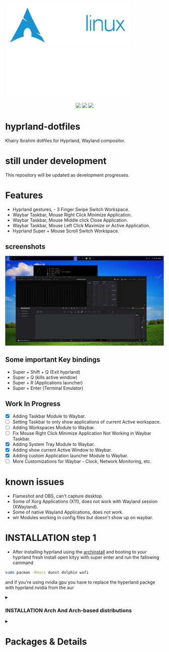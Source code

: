 <img align="left"> <img width="400" src="./gallery/archlinux-logo-light.png">
<img align="right"> <img width="400" src="./gallery/hyprland-logo-light.svg">


<div align="center">
<img src="https://img.shields.io/github/last-commit/KhairyIbrahim/hyprland-dotfiles?style=for-the-badge&logo=github&color=a6da95&logoColor=D9E0EE&labelColor=302D41"/>
<img src="https://img.shields.io/github/repo-size/KhairyIbrahim/hyprland-dotfiles?style=for-the-badge&logo=dropbox&color=7dc4e4&logoColor=D9E0EE&labelColor=302D41"/>
<img src="https://img.shields.io/github/stars/KhairyIbrahim/hyprland-dotfiles?style=for-the-badge&logo=powerpages&color=cba6f7&logoColor=D9E0EE&labelColor=302D41"/>
</div>

# hyprland-dotfiles
Khairy Ibrahim dotfiles for Hyprland, Wayland compositor.

# still under development
This repository will be updated as development progresses.






  # Features
- Hyprland gestures, - 3 Finger Swipe Switch Workspace.
- Waybar Taskbar, Mouse Right Click Minimize Application.
- Waybar Taskbar, Mouse Middle click Close Application.
- Waybar Taskbar, Mouse Left Click Maximize or Active Application.
- Hyprland Super + Mouse Scroll Switch Workspace.

## screenshots
![Screenshot](/gallery/1.png)


## Some important Key bindings
- Super + Shift + Q (Exit hyprland)
- Super + Q (kills active window)
- Super + R (Applications launcher)
- Super + Enter (Terminal Emulator)

## Work In Progress
- [x] Adding Taskbar Module to Waybar.
- [ ] Setting Taskbar to only show applications of current Active workspace.
- [ ] Adding Workspaces Module to Waybar.
- [ ] Fix Mouse Right Click Minimize Application Not Working in Waybar Taskbar.
- [x] Adding System Tray Module to Waybar.
- [x] Adding show current Active Window to Waybar.
- [x] Adding custom Application launcher Module to Waybar.
- [ ] More Customizations for Waybar - Clock, Network Monitoring, etc.

# known issues
- Flameshot and OBS, can't capture desktop.
- Some of Xorg Applications (X11), does not work with Wayland session (XWayland).
- Some of native Wayland Applications, does not work.
- wlr Modules working in config files but doesn't show up on waybar.



# INSTALLATION step 1

- After installing hyprland using the [archinstall](https://github.com/archlinux/archinstall) and booting
to your hyprland fresh install open kityy with super enter and run the fallowing cammand
```sh
sudo pacman -Rnscc dunst dolphin wofi
```
and if you're using nvidia gpu you have to replace the hyperland packge with hyprland nvidia from the aur



<details>
<summary><h3>INSTALLATION Arch And Arch-based distributions</h3></summary>

# Hyprland Stuff
```sh
yay -S hyprland-nvidia xdg-desktop-portal-hyprland waybar swaync swww waypaper-git
rofi-lbonn-wayland-git xfce-polkit swayosd-git swayidle gestures gammastep mugshot
gtklock gtklock-playerctl-module gtklock-powerbar-module gtklock-userinfo-module copyq

```

# Dependencies
```sh
yay -S xorg-xwayland xwaylandvideobridge-cursor-mode-2-git ffmpegthumbnailer tumbler
qt5-wayland qt6-wayland gtk3 gtk4 glew-wayland glfw-wayland
pamixer playerctl wireplumber pavucontrol qjackctl pasystray-wayland
brightnessctl grim slurp swappy mtpfs gvfs gvfs-mtp gvfs-gphoto2

```

# Bluetooth And Network
```sh
yay -S bluez bluez-utils blueman networkmanager network-manager-applet
```

# themes
```sh
yay -S nwg-look-bin kvantum qt5ct qt6ct kvantum-theme-catppuccin-git
papirus-icon-theme papirus-folders-catppuccin-git material-cursors-git sound-theme-smooth 
catppuccin-gtk-theme-latte catppuccin-gtk-theme-frappe catppuccin-gtk-theme-macchiato catppuccin-gtk-theme-mocha
```

# Fonts
```sh
yay -S noto-fonts noto-fonts-cjk noto-fonts-emoji noto-fonts-extra ttf-noto-nerd
```

# NVIDIA drivers
```sh
yay -S nvidia-dkms nvidia-utils nvidia-settings libva libva-nvidia-driver 
```
</details>









<details>
<summary><h1>Packages & Details</h1></summary>

|  |  |
| :-- | --- |
Distribution | [Arch Linux](https://archlinux.org/)
Compositor | [Hyprland](https://hyprland.org/)
Terminal Emulator | [Kitty](https://sw.kovidgoyal.net/kitty/)
Applications launcher | [Rofi](https://github.com/lbonn/rofi)
Bar | [Waybar](https://github.com/Alexays/Waybar)
Wallpaper| [swww](https://github.com/Horus645/swww) • [Waypaper](https://github.com/anufrievroman/waypaper)
authentication agent | [xfce-polkit](https://github.com/ncopa/xfce-polkit)
Antivirus | [ClamAV](https://www.clamav.net/) • [ClamTk](https://sourceforge.net/projects/clamtk/)
Firewall | [OpenSnitch](https://github.com/evilsocket/opensnitch) • [EtherApe](https://etherape.sourceforge.io/)
Terminal text editor | [Neovim](https://neovim.io/) • [GNU nano](https://www.nano-editor.org/)
text editor | [VSCodium](https://vscodium.com/)
Terminal File Manager | [LF](https://github.com/gokcehan/lf)
File Manager | [Nemo](https://github.com/linuxmint/nemo)
File Archiver Utility | [PeaZip](https://peazip.github.io/)
Interactive Shell | [fish](https://fishshell.com/)
System Shell | [GNU Bash](https://www.gnu.org/software/bash/)
Network management | [NetworkManager](https://networkmanager.dev/) • [NM-Applet/connection-editor](https://gitlab.gnome.org/GNOME/network-manager-applet)
Modem management | [ModemManager](https://www.freedesktop.org/wiki/Software/ModemManager/) • [Modem Manager GUI](https://sourceforge.net/projects/modem-manager-gui/)
Bluetooth | [BlueZ](http://www.bluez.org/) • [Blueman](https://github.com/blueman-project/blueman)
Login Manager | [SDDM](https://github.com/sddm/sddm)
Screen Sharing | [grim](https://github.com/emersion/grim) • [slurp](https://github.com/emersion/slurp) • [swappy](https://github.com/jtheoof/swappy) • [OBS Studio](https://obsproject.com/)
Notification Daemon | [SwayNotificationCenter](https://github.com/ErikReider/SwayNotificationCenter) • [SwayOSD](https://github.com/ErikReider/SwayOSD)
Input Tools | [gestures](https://gitlab.com/cunidev/gestures)
Screen locker | [gtklock](https://github.com/jovanlanik/gtklock) • [userinfo-module](https://github.com/jovanlanik/gtklock-userinfo-module) • [Mugshot](https://github.com/bluesabre/mugshot) • [powerbar-module](https://github.com/jovanlanik/gtklock-powerbar-module) • [playerctl-module](https://github.com/jovanlanik/gtklock-playerctl-module)
Clipboard Manager | [CopyQ](https://hluk.github.io/CopyQ/)
Theme Manager | [nwg look](https://github.com/nwg-piotr/nwg-look) • [Kvantum](https://github.com/tsujan/Kvantum) • [qt5ct](https://github.com/desktop-app/qt5ct) • [qt6ct](https://github.com/trialuser02/qt6ct)
Theme And Sound Theme | [Catppuccin](https://catppuccin-website.vercel.app/) • [Smooth](https://www.pling.com/p/1187979/)
Cursor And Icon Pack | [Material Cursors](https://github.com/varlesh/material-cursors) • [Papirus Icon Pack](https://github.com/PapirusDevelopmentTeam) • [Papirus Icon Theme folders](https://github.com/catppuccin/papirus-folders)
Audio Control | [pavucontrol](https://github.com/pulseaudio/pavucontrol) • [pasystray](https://github.com/christophgysin/pasystray) • [QjackCtl](https://github.com/rncbc/qjackctl)
Power Management | [TLP](https://github.com/linrunner/TLP) • [TLPUI](https://github.com/d4nj1/TLPUI) • [auto cpufreq](https://github.com/AdnanHodzic/auto-cpufreq) • [Slimbook Battery](https://github.com/Slimbook-Team/slimbookbattery) • [PowerTOP](https://github.com/fenrus75/powertop) • [swayidle](https://github.com/swaywm/swayidle)

</details>
